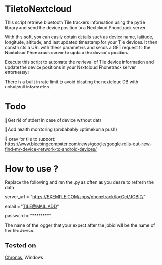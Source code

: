 # TiletoNextcloud

This script retrieve bluetooth Tile trackers information using the pytile library and send the device position to a Nextcloud Phonetrack server.

With this soft, you can easily obtain details such as device name, latitude, longitude, altitude, and last updated timestamp for your Tile devices. It then constructs a URL with these parameters and sends a GET request to the Nextcloud Phonetrack server to update the device's position.

Execute this script to automate the retrieval of Tile device information and update the device positions in your Nextcloud Phonetrack server effortlessly!

There is a built in rate limit to avoid bloating the nextcloud DB with unhelpfull information.

# Todo

🔲Get rid of stderr in case of device without data

🔲Add health monitoring (probabably uptimekuma push)

🔲 pray for tile to support: https://www.bleepingcomputer.com/news/google/google-rolls-out-new-find-my-device-network-to-android-devices/

# How to use ?

Replace the following and run the .py as often as you desire to refresh the data

server_url = "https://EXEMPLE.COM/apps/phonetrack/logGet/JOBID/"

email = "TILE@MAIL.ADD"

password = "********"

The name of the logger that your expect after the jobid will be the name of the tile device.

## Tested on
[Chronos](https://github.com/simse/chronos), Windows
